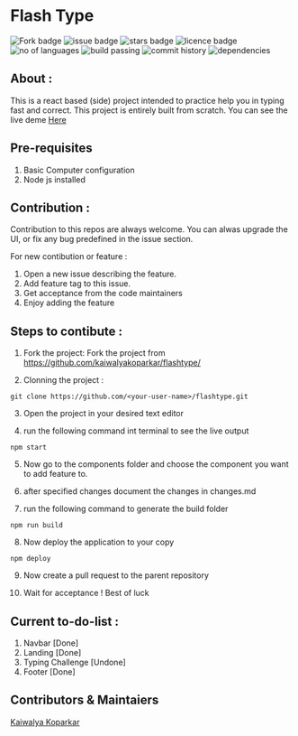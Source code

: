 # Flash Type
![Fork badge](https://img.shields.io/github/forks/kaiwalyakoparkar/flashtype)
![issue badge](https://img.shields.io/github/issues/kaiwalyakoparkar/flashtype)
![stars badge](https://img.shields.io/github/stars/kaiwalyakoparkar/flashtype)
![licence badge](https://img.shields.io/github/license/kaiwalyakoparkar/flashtype)
![no of languages](https://img.shields.io/github/languages/count/kaiwalyakoparkar/flashtype)
![build passing](https://img.shields.io/appveyor/build/kaiwalyakoparkar/flashtype)
![commit history](https://img.shields.io/github/commits-since/kaiwalyakoparkar/flashtype/1.0.0/master)
![dependencies](https://img.shields.io/depfu/kaiwalyakoparkar/flashtype)

## About :

This is a react based (side) project intended to practice help you in typing fast and correct. This project is entirely built from scratch. You can see the live deme [Here](https://kaiwalyakoparkar.github.io/flashtype)

## Pre-requisites

1. Basic Computer configuration
2. Node js installed

## Contribution :

Contribution to this repos are always welcome. You can alwas upgrade the UI, or fix any bug predefined in the issue section.

For new contibution or feature : 

1. Open a new issue describing the feature.
2. Add feature tag to this issue.
3. Get acceptance from the code maintainers
4. Enjoy adding the feature

## Steps to contibute :

1. Fork the project:
Fork the project from https://github.com/kaiwalyakoparkar/flashtype/

2. Clonning the project :
```git
git clone https://github.com/<your-user-name>/flashtype.git
```
3. Open the project in your desired text editor

4. run the following command int terminal to see the live output
```node
npm start
```
5. Now go to the components folder and choose the component you want to add feature to.

6. after specified changes document the changes in changes.md

7. run the following command to generate the build folder
```node
npm run build
```
8. Now deploy the application to your copy
```node
npm deploy
```
9. Now create a pull request to the parent repository

10. Wait for acceptance ! Best of luck

## Current to-do-list :

1. Navbar [Done]
2. Landing [Done]
3. Typing Challenge [Undone]
4. Footer [Done]

## Contributors & Maintaiers
[Kaiwalya Koparkar](https://kaiwalyakoparkar.github.io/)

